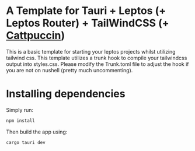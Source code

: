 # A Template for Tauri + Leptos (+ Leptos Router) + TailWindCSS (+ [Cattpuccin](https://catppuccin.ryanccn.dev/))

This is a basic template for starting your leptos projects whilst utilizing tailwind css.
This template utilizes a trunk hook to compile your tailwindcss output into styles.css.
Please modify the Trunk.toml file to adjust the hook if you are not on nushell (pretty much uncommenting).

# Installing dependencies

Simply run:
```bash
npm install
```
Then build the app using:
```bash
cargo tauri dev
```
